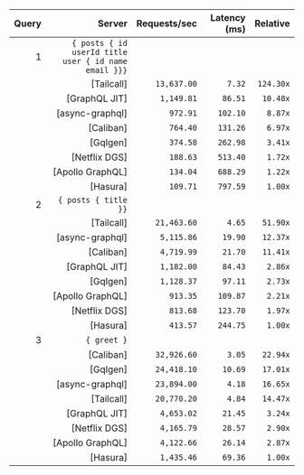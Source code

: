 <!-- PERFORMANCE_RESULTS_START -->

| Query | Server | Requests/sec | Latency (ms) | Relative |
|-------:|--------:|--------------:|--------------:|---------:|
| 1 | `{ posts { id userId title user { id name email }}}` |
|| [Tailcall] | `13,637.00` | `7.32` | `124.30x` |
|| [GraphQL JIT] | `1,149.81` | `86.51` | `10.48x` |
|| [async-graphql] | `972.91` | `102.10` | `8.87x` |
|| [Caliban] | `764.40` | `131.26` | `6.97x` |
|| [Gqlgen] | `374.58` | `262.98` | `3.41x` |
|| [Netflix DGS] | `188.63` | `513.40` | `1.72x` |
|| [Apollo GraphQL] | `134.04` | `688.29` | `1.22x` |
|| [Hasura] | `109.71` | `797.59` | `1.00x` |
| 2 | `{ posts { title }}` |
|| [Tailcall] | `21,463.60` | `4.65` | `51.90x` |
|| [async-graphql] | `5,115.86` | `19.90` | `12.37x` |
|| [Caliban] | `4,719.99` | `21.70` | `11.41x` |
|| [GraphQL JIT] | `1,182.00` | `84.43` | `2.86x` |
|| [Gqlgen] | `1,128.37` | `97.11` | `2.73x` |
|| [Apollo GraphQL] | `913.35` | `109.87` | `2.21x` |
|| [Netflix DGS] | `813.68` | `123.70` | `1.97x` |
|| [Hasura] | `413.57` | `244.75` | `1.00x` |
| 3 | `{ greet }` |
|| [Caliban] | `32,926.60` | `3.05` | `22.94x` |
|| [Gqlgen] | `24,418.10` | `10.69` | `17.01x` |
|| [async-graphql] | `23,894.00` | `4.18` | `16.65x` |
|| [Tailcall] | `20,770.20` | `4.84` | `14.47x` |
|| [GraphQL JIT] | `4,653.02` | `21.45` | `3.24x` |
|| [Netflix DGS] | `4,165.79` | `28.57` | `2.90x` |
|| [Apollo GraphQL] | `4,122.66` | `26.14` | `2.87x` |
|| [Hasura] | `1,435.46` | `69.36` | `1.00x` |

<!-- PERFORMANCE_RESULTS_END -->
